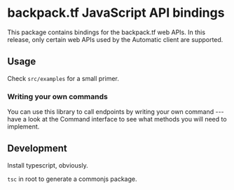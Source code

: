 # backpack.tf JavaScript API bindings

This package contains bindings for the backpack.tf web APIs.
In this release, only certain web APIs used by the Automatic client are supported.

## Usage

Check `src/examples` for a small primer.

### Writing your own commands

You can use this library to call endpoints by writing your own command --- have
 a look at the Command interface to see what methods you will need to implement.

## Development

Install typescript, obviously.

`tsc` in root to generate a commonjs package.